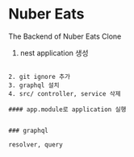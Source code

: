 # Nuber Eats

The Backend of Nuber Eats Clone

1. nest application 생성
``` nest g application '''

2. git ignore 추가
3. graphql 설치
4. src/ controller, service 삭제

#### app.module로 application 실행


### graphql

resolver, query
